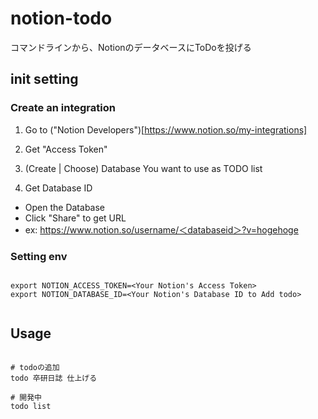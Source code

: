 # notion-todo

コマンドラインから、NotionのデータベースにToDoを投げる

## init setting

### Create an integration

1. Go to ("Notion Developers")[https://www.notion.so/my-integrations]

2. Get "Access Token"

3. (Create | Choose) Database You want to use as TODO list

4. Get Database ID
- Open the Database
- Click "Share" to get URL
- ex: https://www.notion.so/username/＜databaseid＞?v=hogehoge

### Setting env

```

export NOTION_ACCESS_TOKEN=<Your Notion's Access Token>
export NOTION_DATABASE_ID=<Your Notion's Database ID to Add todo>


```

## Usage

```

# todoの追加
todo 卒研日誌 仕上げる

# 開発中
todo list

```
